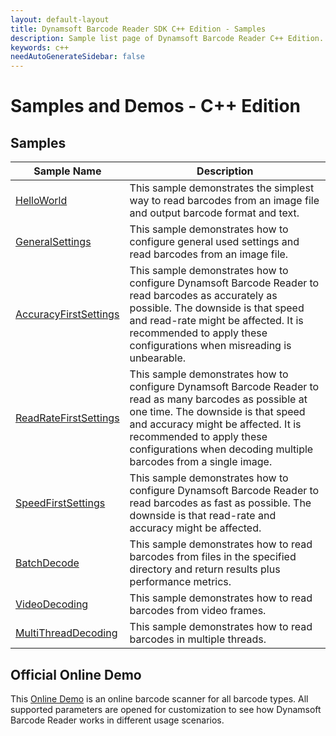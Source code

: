 ```yaml
---
layout: default-layout
title: Dynamsoft Barcode Reader SDK C++ Edition - Samples
description: Sample list page of Dynamsoft Barcode Reader C++ Edition.
keywords: c++
needAutoGenerateSidebar: false
---
```


# Samples and Demos - C++ Edition


## Samples

| Sample Name | Description |
| --- | --- |
| <a href="https://github.com/Dynamsoft/barcode-reader-c-cpp-samples/tree/main/samples/C%2B%2B/HelloWorld" target="_blank">HelloWorld</a> | This sample demonstrates the simplest way to read barcodes from an image file and output barcode format and text. |
| <a href="https://github.com/Dynamsoft/barcode-reader-c-cpp-samples/tree/main/samples/C%2B%2B/GeneralSettings" target="_blank">GeneralSettings</a> | This sample demonstrates how to configure general used settings and read barcodes from an image file. |
| <a href="https://github.com/Dynamsoft/barcode-reader-c-cpp-samples/tree/main/samples/C%2B%2B/Performance/AccuracyFirstSettings" target="_blank">AccuracyFirstSettings</a> | This sample demonstrates how to configure Dynamsoft Barcode Reader to read barcodes as accurately as possible. The downside is that speed and read-rate might be affected. It is recommended to apply these configurations when misreading is unbearable. |
| <a href="https://github.com/Dynamsoft/barcode-reader-c-cpp-samples/tree/main/samples/C%2B%2B/Performance/ReadRateFirstSettings" target="_blank">ReadRateFirstSettings</a> | This sample demonstrates how to configure Dynamsoft Barcode Reader to read as many barcodes as possible at one time. The downside is that speed and accuracy might be affected. It is recommended to apply these configurations when decoding multiple barcodes from a single image. |
| <a href="https://github.com/Dynamsoft/barcode-reader-c-cpp-samples/tree/main/samples/C%2B%2B/Performance/SpeedFirstSettings" target="_blank">SpeedFirstSettings</a> | This sample demonstrates how to configure Dynamsoft Barcode Reader to read barcodes as fast as possible. The downside is that read-rate and accuracy might be affected. |
| <a href="https://github.com/Dynamsoft/barcode-reader-c-cpp-samples/tree/main/samples/C%2B%2B/Performance/BatchDecode" target="_blank">BatchDecode</a> | This sample demonstrates how to read barcodes from files in the specified directory and return results plus performance metrics. |
| <a href="https://github.com/Dynamsoft/barcode-reader-c-cpp-samples/tree/main/samples/C%2B%2B/VideoDecoding" target="_blank">VideoDecoding</a> | This sample demonstrates how to read barcodes from video frames. |
| <a href="https://github.com/Dynamsoft/barcode-reader-c-cpp-samples/tree/main/samples/C%2B%2B/MultiThreadDecoding" target="_blank">MultiThreadDecoding</a> | This sample demonstrates how to read barcodes in multiple threads. |


## Official Online Demo
This <a href="https://demo.dynamsoft.com/barcode-reader/" target="_blank">Online Demo</a> is an online barcode scanner for all barcode types. All supported parameters are opened for customization to see how Dynamsoft Barcode Reader works in different usage scenarios. 
